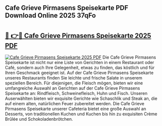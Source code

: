 ## Cafe Grieve Pirmasens Speisekarte PDF Download Online 2025 37qFo

# <h2><a href="http://gc8svu.nevu.top/?p=Cafe+Grieve+Pirmasens+Speisekarte">🔗 👉🔴 Cafe Grieve Pirmasens Speisekarte 2025 PDF</a></h2>

[![Cafe Grieve Pirmasens Speisekarte 2025 PDF](https://i.imgur.com/dBaPXMq.png)](http://gc8svu.nevu.top/?p=Cafe+Grieve+Pirmasens+Speisekarte)
Die Cafe Grieve Pirmasens Speisekarte ist nicht nur eine Liste von Gerichten in einem Restaurant oder Café, sondern auch Ihre Gelegenheit, etwas zu finden, das köstlich und für Ihren Geschmack geeignet ist. Auf der Cafe Grieve Pirmasens Speisekarte unseres Restaurants finden Sie leichte und frische Salate in unserem speziellen Bereich. Für diejenigen, die Fleisch mögen, bieten wir eine umfangreiche Auswahl an Gerichten auf der Cafe Grieve Pirmasens Speisekarte an: Rindfleisch, Schweinefleisch, Huhn und Fisch. Unseren Auserwählten bieten wir exquisite Gerichte wie Schaschlik und Steak an, die auf einem alten, natürlichen Feuer zubereitet werden. Die Cafe Grieve Pirmasens Speisekarte unserer Cafeteria bietet eine große Auswahl an Desserts, von traditionellen Kuchen und Kuchen bis hin zu exquisiten Crème Brûlée und Schokoladenbrötchen.
